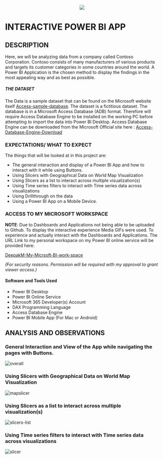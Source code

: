 <p align="center">
  <img src="https://github.com/deepakm925/Power-BI/blob/main/Power-BI-Dashboard-Contoso-Corporation/resources/bi-logo.png"/>
</p>  

# INTERACTIVE POWER BI APP

## DESCRIPTION
Here, we will be analyzing data from a company called Contoso Corporation. Contoso consists of many manufacturers of various products and targets its customer categories in some countries around the world. A Power BI Application is the chosen method to display the findings in the most appealing way and as best as possible. 

##### THE DATASET
The Data is a sample dataset that can be found on the Microsoft website itself [Access-sample-database](https://go.microsoft.com/fwlink/?linkid=2120368). The dataset is a fictitious dataset. The database is in a Microsoft Access Database (ADB) format. Therefore will require Access Database Engine to be installed on the working PC before attempting to import the data into Power BI Desktop. Access Database Engine can be downloaded from the Microsoft Official site here : [Access-Database-Engine-Download](https://www.microsoft.com/en-US/download/details.aspx?id=54920)

### EXPECTATIONS/ WHAT TO EXPECT
The things that will be looked at in this project are:
- The general interaction and display of a Power BI App and how to interact with it while using Buttons.
- Using Slicers with Geographical Data on World Map Visualization
- Using Slicers as a list to interact across multiple visualization(s)
- Using Time series filters to interact with Time series data across visualizations
- Using Drillthrough on the data
- Using a Power BI App on a Mobile Device. 

### ACCESS TO MY MICROSOFT WORKSPACE

**NOTE**: Due to Dashboards and Applications not being able to be uploaded to Github. To display the interactive experience Media GIFs were used. To experience and actually interact with the Dashboards and Applications. The URL Link to my personal workspace on my Power BI online service will be provided here:

[DeepakM-My-Micrsoft-BI-work-space](https://app.powerbi.com/groups/me/list?ctid=da17df9a-8c49-40fc-a1da-012aca883f37&experience=power-bi&clientSideAuth=0)

*(For security reasons. Permission will be required with my approval to grant viewer access.)*

#### Software and Tools Used
- Power BI Desktop
- Power BI Online Service
- Microsoft 365 Developer(s) Account
- DAX Programming Language
- Access Database Engine
- Power BI Mobile App (For Mac or Android)


## ANALYSIS AND OBSERVATIONS

### General Interaction and View of the App while navigating the pages with Buttons. 

![overall](https://github.com/deepakm925/Power-BI/blob/main/Power-BI-Interactive-App/resources/overall-bi-app.gif)


### Using Slicers with Geographical Data on World Map Visualization
![mapslicer](https://github.com/deepakm925/Power-BI/blob/main/Power-BI-Interactive-App/resources/mapslicer.gif)

### Using Slicers as a list to interact across multiple visualization(s)
![slicers-list](https://github.com/deepakm925/Power-BI/blob/main/Power-BI-Interactive-App/resources/slicer-list.gif)

### Using Time series filters to interact with Time series data across visualizations
![slicer](https://github.com/deepakm925/Power-BI/blob/main/Power-BI-Interactive-App/resources/slicer-list.gif)



